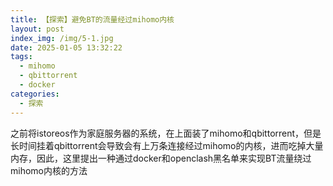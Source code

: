 ```yaml
---
title: 【探索】避免BT的流量经过mihomo内核
layout: post
index_img: /img/5-1.jpg
date: 2025-01-05 13:32:22
tags:
  - mihomo
  - qbittorrent
  - docker
categories:
  - 探索
---
```


之前将istoreos作为家庭服务器的系统，在上面装了mihomo和qbittorrent，但是长时间挂着qbittorrent会导致会有上万条连接经过mihomo的内核，进而吃掉大量内存，因此，这里提出一种通过docker和openclash黑名单来实现BT流量绕过mihomo内核的方法

